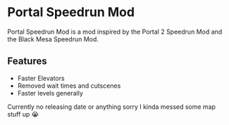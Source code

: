 # Portal Speedrun Mod
Portal Speedrun Mod is a mod inspired by the Portal 2 Speedrun Mod and the Black Mesa Speedrun Mod.

## Features
- Faster Elevators
- Removed wait times and cutscenes
- Faster levels generally

Currently no releasing date or anything sorry I kinda messed some map stuff up :sob:
